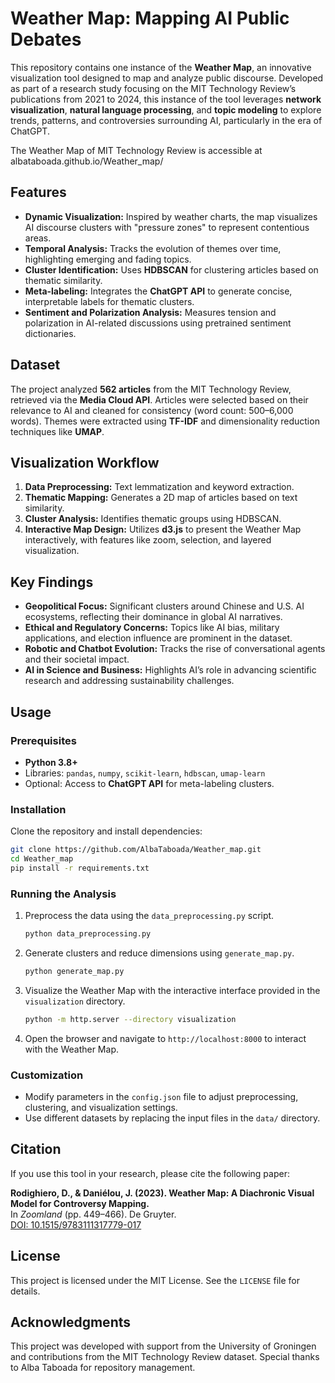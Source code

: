 
# Weather Map: Mapping AI Public Debates

This repository contains one instance of the **Weather Map**, an innovative visualization tool designed to map and analyze public discourse. Developed as part of a research study focusing on the MIT Technology Review’s publications from 2021 to 2024, this instance of the tool leverages **network visualization**, **natural language processing**, and **topic modeling** to explore trends, patterns, and controversies surrounding AI, particularly in the era of ChatGPT.

The Weather Map of MIT Technology Review is accessible at albataboada.github.io/Weather_map/

## Features

- **Dynamic Visualization:** Inspired by weather charts, the map visualizes AI discourse clusters with "pressure zones" to represent contentious areas.
- **Temporal Analysis:** Tracks the evolution of themes over time, highlighting emerging and fading topics.
- **Cluster Identification:** Uses **HDBSCAN** for clustering articles based on thematic similarity.
- **Meta-labeling:** Integrates the **ChatGPT API** to generate concise, interpretable labels for thematic clusters.
- **Sentiment and Polarization Analysis:** Measures tension and polarization in AI-related discussions using pretrained sentiment dictionaries.

## Dataset

The project analyzed **562 articles** from the MIT Technology Review, retrieved via the **Media Cloud API**. Articles were selected based on their relevance to AI and cleaned for consistency (word count: 500–6,000 words). Themes were extracted using **TF-IDF** and dimensionality reduction techniques like **UMAP**.

## Visualization Workflow

1. **Data Preprocessing:** Text lemmatization and keyword extraction.
2. **Thematic Mapping:** Generates a 2D map of articles based on text similarity.
3. **Cluster Analysis:** Identifies thematic groups using HDBSCAN.
4. **Interactive Map Design:** Utilizes **d3.js** to present the Weather Map interactively, with features like zoom, selection, and layered visualization.

## Key Findings

- **Geopolitical Focus:** Significant clusters around Chinese and U.S. AI ecosystems, reflecting their dominance in global AI narratives.
- **Ethical and Regulatory Concerns:** Topics like AI bias, military applications, and election influence are prominent in the dataset.
- **Robotic and Chatbot Evolution:** Tracks the rise of conversational agents and their societal impact.
- **AI in Science and Business:** Highlights AI’s role in advancing scientific research and addressing sustainability challenges.

## Usage

### Prerequisites

- **Python 3.8+**
- Libraries: `pandas`, `numpy`, `scikit-learn`, `hdbscan`, `umap-learn`
- Optional: Access to **ChatGPT API** for meta-labeling clusters.

### Installation

Clone the repository and install dependencies:

```bash
git clone https://github.com/AlbaTaboada/Weather_map.git
cd Weather_map
pip install -r requirements.txt
```

### Running the Analysis

1. Preprocess the data using the `data_preprocessing.py` script.
   ```bash
   python data_preprocessing.py
   ```
2. Generate clusters and reduce dimensions using `generate_map.py`.
   ```bash
   python generate_map.py
   ```
3. Visualize the Weather Map with the interactive interface provided in the `visualization` directory.
   ```bash
   python -m http.server --directory visualization
   ```

4. Open the browser and navigate to `http://localhost:8000` to interact with the Weather Map.

### Customization

- Modify parameters in the `config.json` file to adjust preprocessing, clustering, and visualization settings.
- Use different datasets by replacing the input files in the `data/` directory.

## Citation

If you use this tool in your research, please cite the following paper:

**Rodighiero, D., & Daniélou, J. (2023). Weather Map: A Diachronic Visual Model for Controversy Mapping.**  
In *Zoomland* (pp. 449–466). De Gruyter.  
[DOI: 10.1515/9783111317779-017](https://doi.org/10.1515/9783111317779-017)

## License

This project is licensed under the MIT License. See the `LICENSE` file for details.

## Acknowledgments

This project was developed with support from the University of Groningen and contributions from the MIT Technology Review dataset. Special thanks to Alba Taboada for repository management.
